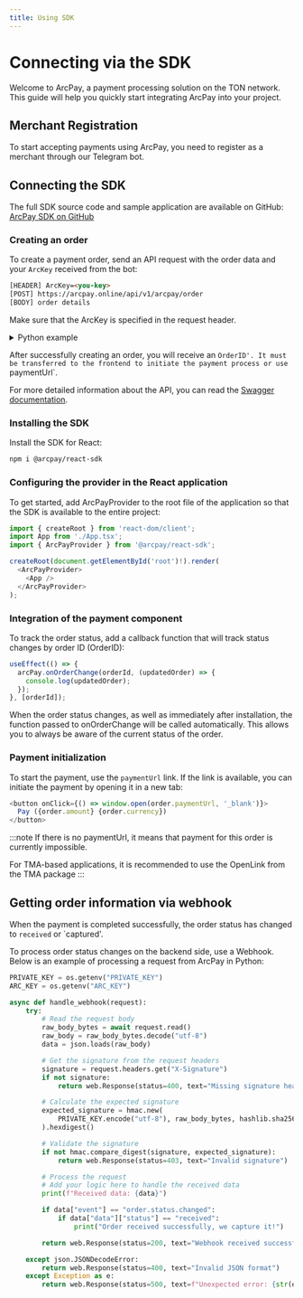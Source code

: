 ```yaml
---
title: Using SDK
---
```


# Connecting via the SDK

Welcome to ArcPay, a payment processing solution on the TON network. This guide will help you quickly start integrating ArcPay into your project.

## Merchant Registration

To start accepting payments using ArcPay, you need to register as a merchant through our Telegram bot.

## Connecting the SDK

The full SDK source code and sample application are available on GitHub: [ArcPay SDK on GitHub](https://github.com/Architec-Ton/arcpay-sdk)

### Creating an order

To create a payment order, send an API request with the order data and your `ArcKey` received from the bot:

```HTML
[HEADER] ArcKey=<you-key>
[POST] https://arcpay.online/api/v1/arcpay/order
[BODY] order details
```

Make sure that the ArcKey is specified in the request header.

<details>
<summary>
Python example
</summary>

```python
url = "https://arcpay.online/api/v1/arcpay/order"
headers = {"Content-Type": "application/json", "ArcKey": ARC_KEY}
data = {
    "title": "Premium Subscription Box",
    "orderId": f"INV-{datetime.now().strftime('%Y%m%d%H%M%S')}",
    "currency": "TON",
    "items": [
        {
            "title": "Exclusive Travel Package",
            "description": "A luxurious 5-day trip to Bali with first-class accommodation.",
            "imageUrl": "https://www.luxurytravelmagazine.com/files/610/1/2901/Kayon-Jungle-aerial_reg.jpg",
            "price": 0.500,
            "count": 1,
            "itemId": "id-987654",
        },
        {
            "title": "Gourmet Dinner Experience",
            "description": "A 7-course gourmet dinner at a Michelin-starred restaurant.",
            "imageUrl": "https://www.luxurytravelmagazine.com/files/610/2/2572/Samabe-restaurant_big_reg.jpg",
            "price": 0.150,
            "count": 2,
            "itemId": "id-654321",
        },
    ],
    "meta": {
    "telegram_id": (request_data["telegram_id"] if "telegram_id" in request_data else None)
    },
    "captured": False,
}
result = None
async with ClientSession() as session:
  async with session.post(url, json=data, headers=headers) as response:
    if response.status == 200:
        result = await response.json()
        print(f"Order created successfully: {result}") # Process the response # Add your logic here to handle the received data
      else:
        print(f"Failed to create order. Status: {response.status}, Error: {await response.text()}")
```

</details>

After successfully creating an order, you will receive an `OrderID'. It must be transferred to the frontend to initiate the payment process or use `paymentUrl`.

For more detailed information about the API, you can read the [Swagger documentation](https://arcpay.online/api/v1/arcpay/docs).

### Installing the SDK

Install the SDK for React:

```bash
npm i @arcpay/react-sdk
```

### Configuring the provider in the React application

To get started, add ArcPayProvider to the root file of the application so that the SDK is available to the entire project:

```typescript
import { createRoot } from 'react-dom/client';
import App from './App.tsx';
import { ArcPayProvider } from '@arcpay/react-sdk';

createRoot(document.getElementById('root')!).render(
  <ArcPayProvider>
    <App />
  </ArcPayProvider>
);
```

### Integration of the payment component

To track the order status, add a callback function that will track status changes by order ID (OrderID):

```typescript
useEffect(() => {
  arcPay.onOrderChange(orderId, (updatedOrder) => {
    console.log(updatedOrder);
  });
}, [orderId]);
```

When the order status changes, as well as immediately after installation, the function passed to onOrderChange will be called automatically. This allows you to always be aware of the current status of the order.

### Payment initialization

To start the payment, use the `paymentUrl` link. If the link is available, you can initiate the payment by opening it in a new tab:

```typescript
<button onClick={() => window.open(order.paymentUrl, '_blank')}>
  Pay ({order.amount} {order.currency})
</button>
```

:::note
If there is no paymentUrl, it means that payment for this order is currently impossible.

For TMA-based applications, it is recommended to use the OpenLink from the TMA package
:::

## Getting order information via webhook

When the payment is completed successfully, the order status has changed to `received` or `captured'.

To process order status changes on the backend side, use a Webhook.
Below is an example of processing a request from ArcPay in Python:

```python
PRIVATE_KEY = os.getenv("PRIVATE_KEY")
ARC_KEY = os.getenv("ARC_KEY")

async def handle_webhook(request):
    try:
        # Read the request body
        raw_body_bytes = await request.read()
        raw_body = raw_body_bytes.decode("utf-8")
        data = json.loads(raw_body)

        # Get the signature from the request headers
        signature = request.headers.get("X-Signature")
        if not signature:
            return web.Response(status=400, text="Missing signature header")

        # Calculate the expected signature
        expected_signature = hmac.new(
            PRIVATE_KEY.encode("utf-8"), raw_body_bytes, hashlib.sha256
        ).hexdigest()

        # Validate the signature
        if not hmac.compare_digest(signature, expected_signature):
            return web.Response(status=403, text="Invalid signature")

        # Process the request
        # Add your logic here to handle the received data
        print(f"Received data: {data}")

        if data["event"] == "order.status.changed":
            if data["data"]["status"] == "received":
                print("Order received successfully, we capture it!")

        return web.Response(status=200, text="Webhook received successfully")

    except json.JSONDecodeError:
        return web.Response(status=400, text="Invalid JSON format")
    except Exception as e:
        return web.Response(status=500, text=f"Unexpected error: {str(e)}")
```
